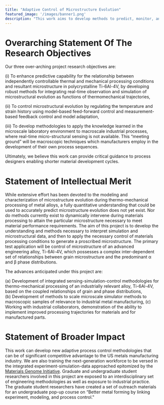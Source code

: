 ```yaml
---
title: "Adaptive Control of Microstructure Evolution"
featured_image: '/images/banner1.png'
description: "This work aims to develop methods to predict, monitor, and control microstructural evolution in real-time during thermomechanical processing of metals in order to optimize properties and reduce the time and cost to develop and adopt new materials in industrial applications."
---
```


# Overarching Statement Of The Research Objectives

Our three over-arching project research objectives are: 

(i) To enhance predictive capability for the relationship between independently controllable thermal and mechanical processing conditions and resultant microstructure in polycrystalline Ti-6Al-4V, by developing robust methods for integrating real-time observation and simulation of microstructural evolution as functions of thermomechanical trajectories,

(ii) To control microstructural evolution by regulating the temperature and strain history using model-based feed-forward control and measurement-based feedback control and model adaptation,

(iii) To develop methodologies to apply the knowledge learned in the microscale laboratory environment to macroscale industrial processes, where real-time micro-structural sensing is not available. This “meeting ground” will be macroscopic techniques which manufacturers employ in the development of their own process sequences. 

Ultimately, we believe this work can provide critical guidance to process designers enabling shorter material development cycles. 


# Statement of Intellectual Merit

While extensive effort has been devoted to the modeling and characterization of microstructure evolution during thermo-mechanical processing of metal alloys, a fully quantitative understanding that could be used to accurately predict microstructure evolution does not yet exist.   Nor do methods currently exist to dynamically intervene during materials processing to attain the particular microstructure necessary to meet material performance requirements. The aim of this project is to develop the understanding and methods necessary to interpret simulation and microstructural data, and then to apply the necessary control of materials processing conditions to generate a proscribed microstructure.  The primary test application will be control of microstructure of an advanced engineering alloy, Ti-6Al-4V, which possesses a complex inter-dependent set of relationships between grain microstructure and the predominant &alpha; and &beta; phase distributions.

The advances anticipated under this project are: 

(a) Development of integrated sensing-simulation-control methodologies for thermo-mechanical processing of an industrially relevant alloy, Ti-6Al-4V, based on the coupled relationships of grain and phase distributions,  
(b) Development of methods to scale microscale simulator methods to macroscopic samples of relevance to industrial metal manufacturing, 
(c) Working with industrial collaborators, demonstration of the ability to implement improved processing trajectories for materials and for manufactured parts.


# Statement of Broader Impact

This work can develop new adaptive process control methodologies that can be of significant competitive advantage to the US metals manufacturing industry.  We are also training the next-generation workforce to be versed in the integrated experiment-simulation-data approached epitomized by the [Materials Genome Initiative](https://www.mgi.gov/). Graduate and undergraduate student researchers involved in this project are exposed to an interdisciplinary set of engineering methodologies as well as exposure to industrial practice.  The graduate student researchers have created a set of outreach materials for an undergraduate pop-up course on “Better metal forming by linking experiment, modeling, and process control."